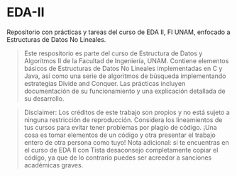 # EDA-II
Repositorio con prácticas y tareas del curso de EDA II, FI UNAM, enfocado a Estructuras de Datos No Lineales.

> Este respositorio es parte del curso de Estructura de Datos y Algoritmos II de la Facultad de Ingeniería, UNAM. Contiene elementos básicos de Estructuras de Datos
No Lineales implementadas en C y Java, así como una serie de algoritmos de búsqueda implementando estrategias Divide and Conquer. Las prácticas incluyen documentación
de su funcionamiento y una explicación detallada de su desarrollo.

> Disclaimer: Los créditos de este trabajo son propios y no está sujeto a ninguna restricción de reproducción. Considera los lineamientos de tus cursos 
para evitar tener problemas por plagio de código. ¡Una cosa es tomar elementos de un código y otra presentar el trabajo entero de otra persona como tuyo! 
Nota adicional: si te encuentras en el curso de EDA II con Tista desaconsejo completamente copiar el código, ya que de lo contrario puedes ser acreedor a sanciones 
académicas graves. 
